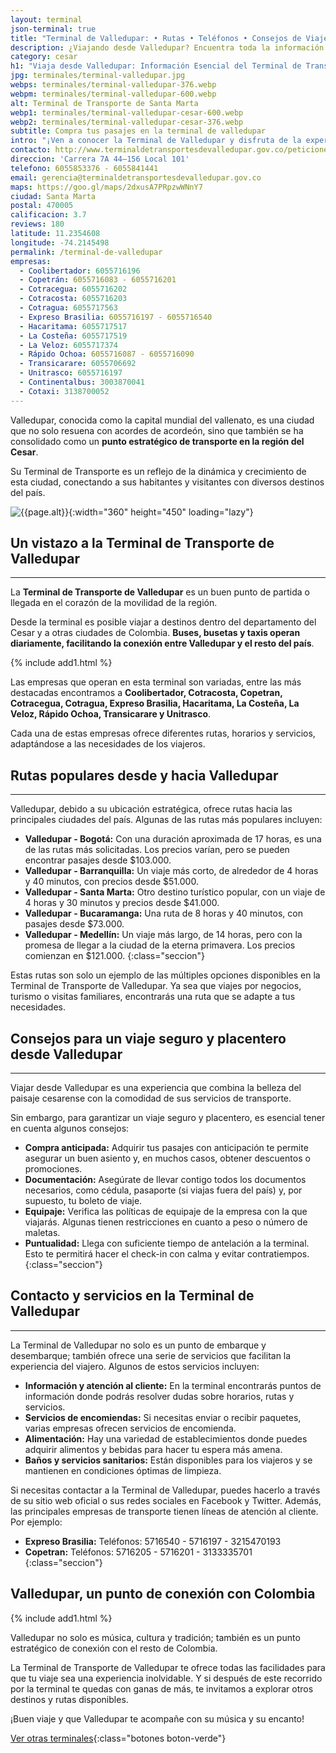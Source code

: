 ```yaml
---
layout: terminal
json-terminal: true
title: "Terminal de Valledupar: • Rutas • Teléfonos • Consejos de Viaje"
description: ¿Viajando desde Valledupar? Encuentra toda la información sobre la terminal de transporte, empresas de buses y más. ¡Haz clic y prepárate para tu viaje!
category: cesar
h1: "Viaja desde Valledupar: Información Esencial del Terminal de Transporte"
jpg: terminales/terminal-valledupar.jpg
webps: terminales/terminal-valledupar-376.webp
webpm: terminales/terminal-valledupar-600.webp
alt: Terminal de Transporte de Santa Marta
webp1: terminales/terminal-valledupar-cesar-600.webp
webp2: terminales/terminal-valledupar-cesar-376.webp
subtitle: Compra tus pasajes en la terminal de valledupar
intro: "¡Ven a conocer la Terminal de Valledupar y disfruta de la experiencia de viajar en uno de los lugares más modernos y seguros de Colombia!"
contacto: http://www.terminaldetransportesdevalledupar.gov.co/peticiones-quejas-reclamos
direccion: 'Carrera 7A 44–156 Local 101'
telefono: 6055853376 - 6055841441
email: gerencia@terminaldetransportesdevalledupar.gov.co
maps: https://goo.gl/maps/2dxusA7PRpzwWNnY7
ciudad: Santa Marta
postal: 470005
calificacion: 3.7
reviews: 180
latitude: 11.2354608
longitude: -74.2145498
permalink: /terminal-de-valledupar
empresas:
  - Coolibertador: 6055716196
  - Copetrán: 6055716083 - 6055716201
  - Cotracegua: 6055716202
  - Cotracosta: 6055716203
  - Cotragua: 6055717563
  - Expreso Brasilia: 6055716197 - 6055716540
  - Hacaritama: 6055717517
  - La Costeña: 6055717519
  - La Veloz: 6055717374
  - Rápido Ochoa: 6055716087 - 6055716090
  - Transicarare: 6055706692
  - Unitrasco: 6055716197
  - Continentalbus: 3003870041
  - Cotaxi: 3138700052
---
```

Valledupar, conocida como la capital mundial del vallenato, es una ciudad que no solo resuena con acordes de acordeón, sino que también se ha consolidado como un **punto estratégico de transporte en la región del Cesar**.

Su Terminal de Transporte es un reflejo de la dinámica y crecimiento de esta ciudad, conectando a sus habitantes y visitantes con diversos destinos del país.

![{{page.alt}}]({{site.baseurl}}/img/{{page.webp2}} "Terminal transporte {{ciudad}}"){:width="360" height="450" loading="lazy"}

## Un vistazo a la Terminal de Transporte de Valledupar

----

La **Terminal de Transporte de Valledupar** es un buen punto de partida o llegada en el corazón de la movilidad de la región.

Desde la terminal es posible viajar a destinos dentro del departamento del Cesar y a otras ciudades de Colombia. **Buses, busetas y taxis operan diariamente, facilitando la conexión entre Valledupar y el resto del país**.

{% include add1.html %}

Las empresas que operan en esta terminal son variadas, entre las más destacadas encontramos a **Coolibertador, Cotracosta, Copetran, Cotracegua, Cotragua, Expreso Brasilia, Hacaritama, La Costeña, La Veloz, Rápido Ochoa, Transicarare y Unitrasco**.

Cada una de estas empresas ofrece diferentes rutas, horarios y servicios, adaptándose a las necesidades de los viajeros.

## Rutas populares desde y hacia Valledupar

----

Valledupar, debido a su ubicación estratégica, ofrece rutas hacia las principales ciudades del país. Algunas de las rutas más populares incluyen:

- **Valledupar - Bogotá:** Con una duración aproximada de 17 horas, es una de las rutas más solicitadas. Los precios varían, pero se pueden encontrar pasajes desde $103.000.
- **Valledupar - Barranquilla:** Un viaje más corto, de alrededor de 4 horas y 40 minutos, con precios desde $51.000.
- **Valledupar - Santa Marta:** Otro destino turístico popular, con un viaje de 4 horas y 30 minutos y precios desde $41.000.
- **Valledupar - Bucaramanga:** Una ruta de 8 horas y 40 minutos, con pasajes desde $73.000.
- **Valledupar - Medellín:** Un viaje más largo, de 14 horas, pero con la promesa de llegar a la ciudad de la eterna primavera. Los precios comienzan en $121.000.
{:class="seccion"}

Estas rutas son solo un ejemplo de las múltiples opciones disponibles en la Terminal de Transporte de Valledupar. Ya sea que viajes por negocios, turismo o visitas familiares, encontrarás una ruta que se adapte a tus necesidades.

## Consejos para un viaje seguro y placentero desde Valledupar

----

Viajar desde Valledupar es una experiencia que combina la belleza del paisaje cesarense con la comodidad de sus servicios de transporte.

Sin embargo, para garantizar un viaje seguro y placentero, es esencial tener en cuenta algunos consejos:

- **Compra anticipada:** Adquirir tus pasajes con anticipación te permite asegurar un buen asiento y, en muchos casos, obtener descuentos o promociones.
- **Documentación:** Asegúrate de llevar contigo todos los documentos necesarios, como cédula, pasaporte (si viajas fuera del país) y, por supuesto, tu boleto de viaje.
- **Equipaje:** Verifica las políticas de equipaje de la empresa con la que viajarás. Algunas tienen restricciones en cuanto a peso o número de maletas.
- **Puntualidad:** Llega con suficiente tiempo de antelación a la terminal. Esto te permitirá hacer el check-in con calma y evitar contratiempos.
{:class="seccion"}

## Contacto y servicios en la Terminal de Valledupar

----

La Terminal de Valledupar no solo es un punto de embarque y desembarque; también ofrece una serie de servicios que facilitan la experiencia del viajero. Algunos de estos servicios incluyen:

- **Información y atención al cliente:** En la terminal encontrarás puntos de información donde podrás resolver dudas sobre horarios, rutas y servicios.
- **Servicios de encomiendas:** Si necesitas enviar o recibir paquetes, varias empresas ofrecen servicios de encomienda.
- **Alimentación:** Hay una variedad de establecimientos donde puedes adquirir alimentos y bebidas para hacer tu espera más amena.
- **Baños y servicios sanitarios:** Están disponibles para los viajeros y se mantienen en condiciones óptimas de limpieza.

Si necesitas contactar a la Terminal de Valledupar, puedes hacerlo a través de su sitio web oficial o sus redes sociales en Facebook y Twitter. Además, las principales empresas de transporte tienen líneas de atención al cliente. Por ejemplo:

- **Expreso Brasilia:** Teléfonos: 5716540 - 5716197 - 3215470193
- **Copetran:** Teléfonos: 5716205 - 5716201 - 3133335701
{:class="seccion"}

## Valledupar, un punto de conexión con Colombia

{% include add1.html %}

Valledupar no solo es música, cultura y tradición; también es un punto estratégico de conexión con el resto de Colombia.

La Terminal de Transporte de Valledupar te ofrece todas las facilidades para que tu viaje sea una experiencia inolvidable. Y si después de este recorrido por la terminal te quedas con ganas de más, te invitamos a explorar otros destinos y rutas disponibles.

¡Buen viaje y que Valledupar te acompañe con su música y su encanto!

[Ver otras terminales](/terminales-de-colombia){:class="botones boton-verde"}
